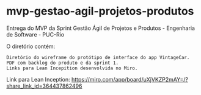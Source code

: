 # mvp-gestao-agil-projetos-produtos
Entrega do MVP da Sprint Gestão Ágil de Projetos e Produtos - Engenharia de Software - PUC-Rio

O diretório contém:

    Diretório do wireframe do protótipo de interface do app VintageCar.
    PDF com backlog do produto e da sprint 1.
    Links para Lean Incepition desenvolvida no Miro.

Link para Lean Inception: https://miro.com/app/board/uXjVKZP2mAY=/?share_link_id=364437862496
